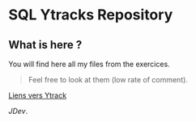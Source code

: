 # SQL Ytracks Repository

## What is here ?

You will find here all my files from the exercices. 
> Feel free to look at them (low rate of comment).

<a href="https://ytrack.learn.ynov.com/intra/bordeaux/2122-challenge-sql">Liens vers Ytrack</a>

*JDev*.